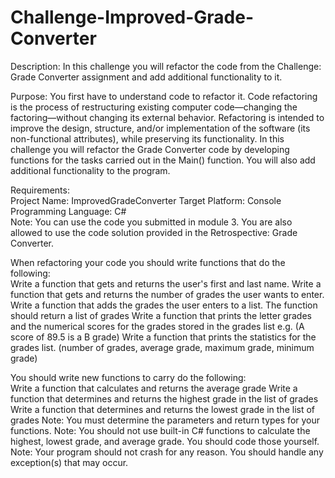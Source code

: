 # Challenge-Improved-Grade-Converter
Description: In this challenge you will refactor the code from the Challenge: Grade Converter assignment and add additional functionality to it.  

Purpose: You first have to understand code to refactor it.  Code refactoring is the process of restructuring existing computer code—changing the factoring—without changing its external behavior. Refactoring is intended to improve the design, structure, and/or implementation of the software (its non-functional attributes), while preserving its functionality. In this challenge you will refactor the Grade Converter code by developing functions for the tasks carried out in the Main() function.  You will also add additional functionality to the program.  

Requirements:  
Project Name: ImprovedGradeConverter 
Target Platform: Console Programming Language: C#  
Note: You can use the code you submitted in module 3. You are also allowed to use the code solution provided in the Retrospective: Grade Converter.

When refactoring your code you should write functions that do the following:  
Write a function that gets and returns the user's first and last name. 
Write a function that gets and returns the number of grades the user wants to enter.
Write a function that adds the grades the user enters to a list. The function should return a list of grades 
Write a function that prints the letter grades and the numerical scores for the grades stored in the grades list e.g. (A score of  89.5 is a B grade) 
Write a function that prints the statistics for the grades list. (number of grades, average grade, maximum grade, minimum grade) 

You should write new functions to carry do the following:  
Write a function that calculates and returns the average grade
Write a function that determines and returns the highest grade in the list of grades 
Write a function that determines and returns the lowest grade in the list of grades 
Note: You must determine the parameters and return types for your functions. 
Note: You should not use built-in C# functions to calculate the highest, lowest grade, and average grade. You should code those yourself. 
Note: Your program should not crash for any reason. You should handle any exception(s) that may occur.
